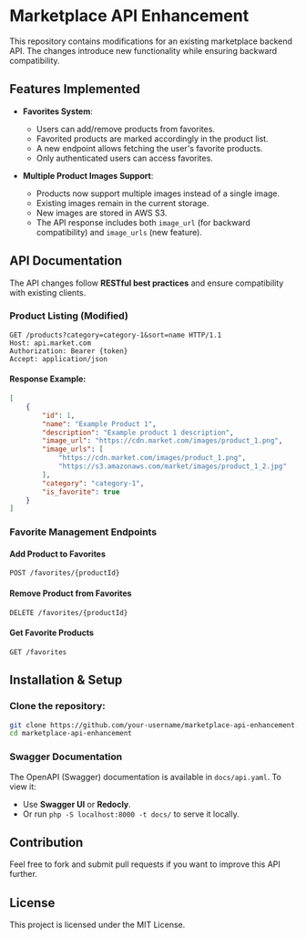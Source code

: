 # Marketplace API Enhancement

This repository contains modifications for an existing marketplace backend API. The changes introduce new functionality while ensuring backward compatibility.

## Features Implemented

- **Favorites System**: 
  - Users can add/remove products from favorites.
  - Favorited products are marked accordingly in the product list.
  - A new endpoint allows fetching the user's favorite products.
  - Only authenticated users can access favorites.
  
- **Multiple Product Images Support**:
  - Products now support multiple images instead of a single image.
  - Existing images remain in the current storage.
  - New images are stored in AWS S3.
  - The API response includes both `image_url` (for backward compatibility) and `image_urls` (new feature).

## API Documentation

The API changes follow **RESTful best practices** and ensure compatibility with existing clients.

### Product Listing (Modified)

```http
GET /products?category=category-1&sort=name HTTP/1.1
Host: api.market.com
Authorization: Bearer {token}
Accept: application/json
```

#### Response Example:
```json
[
    {
        "id": 1,
        "name": "Example Product 1",
        "description": "Example product 1 description",
        "image_url": "https://cdn.market.com/images/product_1.png",
        "image_urls": [
            "https://cdn.market.com/images/product_1.png",
            "https://s3.amazonaws.com/market/images/product_1_2.jpg"
        ],
        "category": "category-1",
        "is_favorite": true
    }
]
```

### Favorite Management Endpoints

#### Add Product to Favorites
```http
POST /favorites/{productId}
```
#### Remove Product from Favorites
```http
DELETE /favorites/{productId}
```
#### Get Favorite Products
```http
GET /favorites
```

## Installation & Setup

### Clone the repository:
```sh
git clone https://github.com/your-username/marketplace-api-enhancement.git
cd marketplace-api-enhancement
```

### Swagger Documentation
The OpenAPI (Swagger) documentation is available in `docs/api.yaml`. To view it:
- Use **Swagger UI** or **Redocly**.
- Or run `php -S localhost:8000 -t docs/` to serve it locally.

## Contribution
Feel free to fork and submit pull requests if you want to improve this API further.

## License
This project is licensed under the MIT License.
